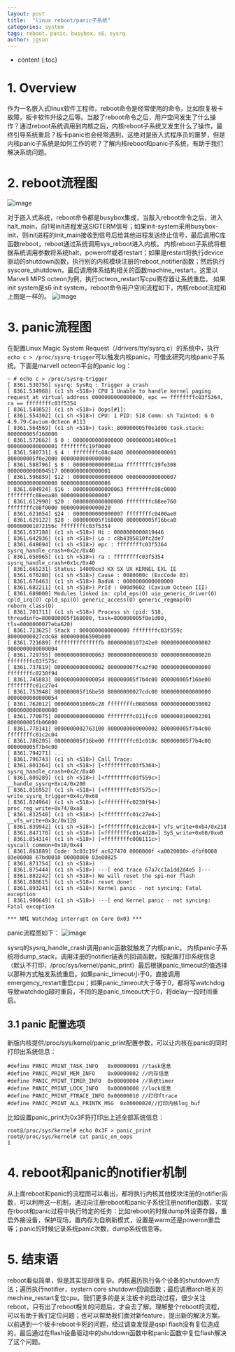 ```yaml
---
layout: post
title:  "linux reboot/panic子系统"
categories: system
tags: reboot，panic，busybox，s6，sysrq
author: jgsun
---
```



* content
{:toc}
# 1. Overview
作为一名嵌入式linux软件工程师，reboot命令是经常使用的命令，比如恢复板卡故障，板卡软件升级之后等。当敲了reboot命令之后，用户空间发生了什么操作？通过reboot系统调用到内核之后，内核reboot子系统又发生什么了操作，最终引导系统重启？板卡panic也会经常遇到，这绝对是嵌入式程序员的噩梦，但是内核panic子系统是如何工作的呢？了解内核reboot和panic子系统，有助于我们解决系统问题。

















# 2. reboot流程图

![image](/images/posts/system/busybox-reboot.png)


对于嵌入式系统，reboot命令都是busybox集成，当敲入reboot命令之后，进入halt_main，向1号init进程发送SIGTERM信号；如果init-system采用busybox-init，则init进程的init_main接收到信号后给其他进程发送终止信号，最后调用C库函数reboot，reboot通过系统调用sys_reboot进入内核。
内核reboot子系统将根据系统调用参数将系统halt，poweroff或者restart；如果是restart将执行device驱动的shutdown函数，执行别的内核模块注册的reboot_notifier函数；然后执行syscore_shutdown，最后调用体系结构相关的函数machine_restart，这里以Marvell MIPS octeon为例，执行octeon_restart写cpu寄存器让系统重启。
如果init system是s6 init system，reboot命令用户空间流程如下，内核reboot流程和上图是一样的。
![image](/images/posts/system/s6-reboot.png)


# 3. panic流程图
在配置Linux Magic System Request（/drivers/tty/sysrq.c）的系统中，执行`echo c > /proc/sysrq-trigger`可以触发内核panic，可借此研究内核panic子系统。下面是marvell octeon平台的panic log：
```
~ # echo c > /proc/sysrq-trigger 
[ 8361.530756] sysrq: SysRq : Trigger a crash
[ 8361.534968] (c1 sh <518>) CPU 1 Unable to handle kernel paging request at virtual address 0000000000000000, epc == ffffffffc03f5364, ra == ffffffffc03f5354
[ 8361.549852] (c1 sh <518>) Oops[#1]:
[ 8361.554302] (c1 sh <518>) CPU: 1 PID: 518 Comm: sh Tainted: G O 4.9.79-Cavium-Octeon #113
[ 8361.564569] (c1 sh <518>) task: 800000005f0e1d00 task.stack: 800000005f168000
[ 8361.572662] $ 0 : 0000000000000000 0000000014009ce1 0000000000000001 ffffffffc19f0000
[ 8361.580731] $ 4 : ffffffffc08c8480 0000000000000001 800000005f0e2000 0000000000000000
[ 8361.588796] $ 8 : 00000000000001aa ffffffffc19fe308 0000000000004517 0000000000000001
[ 8361.596859] $12 : 0000000000000000 0000000000000007 0000000000000000 0000000000000006
[ 8361.604924] $16 : 0000000000000063 ffffffffc08c0000 ffffffffc08eea80 0000000000000007
[ 8361.612990] $20 : 0000000000000000 ffffffffc08ee760 ffffffffc08f0000 0000000000000020
[ 8361.621054] $24 : 0000000000000007 ffffffffc0400ae0                                  
[ 8361.629122] $28 : 800000005f168000 800000005f16bca0 000000001072156c ffffffffc03f5354
[ 8361.637188] (c1 sh <518>) Hi : 0000000000819446
[ 8361.642936] (c1 sh <518>) Lo : c8b4395810fc2de7
[ 8361.648694] (c1 sh <518>) epc : ffffffffc03f5364 sysrq_handle_crash+0x2c/0x40
[ 8361.656965] (c1 sh <518>) ra : ffffffffc03f5354 sysrq_handle_crash+0x1c/0x40
[ 8361.665231] Status: 14009ce3 KX SX UX KERNEL EXL IE 
[ 8361.670280] (c1 sh <518>) Cause : 0080000c (ExcCode 03)
[ 8361.676463] (c1 sh <518>) BadVA : 0000000000000000
[ 8361.682211] (c1 sh <518>) PrId : 000d9602 (Cavium Octeon III)
[ 8361.689000] Modules linked in: cpld_eps(O) uio_generic_driver(O) cpld_irq(O) cpld_spi(O) generic_access(O) generic_regmap(O) reborn_class(O)
[ 8361.701711] (c1 sh <518>) Process sh (pid: 518, threadinfo=800000005f168000, task=800000005f0e1d00, tls=0000000077eba620)
[ 8361.713625] Stack : 0000000000000000 ffffffffc03f559c 80000000027cdc68 800000006590b000
[ 8361.721689] fffffffffffffffb 00000000107242e0 0000000000000002 0000000000000004
[ 8361.729755] 0000000000000063 0000000000000030 0000000000000020 ffffffffc03f575c
[ 8361.737819] 0000000000000002 000000007fca2f90 0000000000000000 ffffffffc0230f94
[ 8361.745883] 0000000000000054 800000005f7b4c00 800000005f16be00 ffffffffc01c27e4
[ 8361.753948] 800000005f16be50 80000000027cdc00 0000000000000000 0000000000000054
[ 8361.762012] 0000000010069c28 ffffffffc0085068 0000000000030002 0000000000000000
[ 8361.770075] 0000000000000000 ffffffffc011fcc0 0000000100002301 800000005fb06000
[ 8361.778141] 8000000002763100 0000000000000002 800000005f7b4c00 ffffffffc01c2c04
[ 8361.786205] 800000005f16be00 ffffffffc01c018c 800000005f7b4c00 000000005f7b4c00
[ 8361.794271] ...
[ 8361.796743] (c1 sh <518>) Call Trace:
[ 8361.801364] (c1 sh <518>) [<ffffffffc03f5364>] sysrq_handle_crash+0x2c/0x40
[ 8361.809289] (c1 sh <518>) [<ffffffffc03f559c>] __handle_sysrq+0xc4/0x200
[ 8361.816952] (c1 sh <518>) [<ffffffffc03f575c>] write_sysrq_trigger+0x4c/0x68
[ 8361.824964] (c1 sh <518>) [<ffffffffc0230f94>] proc_reg_write+0x74/0xa8
[ 8361.832540] (c1 sh <518>) [<ffffffffc01c27e4>] __vfs_write+0x3c/0x128
[ 8361.839942] (c1 sh <518>) [<ffffffffc01c2c04>] vfs_write+0xb4/0x218
[ 8361.847170] (c1 sh <518>) [<ffffffffc01c4d28>] SyS_write+0x60/0xe0
[ 8361.854314] (c1 sh <518>) [<ffffffffc008111c>] syscall_common+0x18/0x44
[ 8361.861889] Code: 3c03c19f ac627470 0000000f <a0020000> dfbf0008 03e00008 67bd0010 00000000 03e00825 
[ 8361.871754] (c1 sh <518>) 
[ 8361.875444] (c1 sh <518>) ---[ end trace 67a7cc1a1dd2d4e5 ]---
[ 8361.882242] (c1 sh <518>) We will reset the spi-nor flash
[ 8361.888615] (c1 sh <518>) reset done!
[ 8361.893241] (c1 sh <518>) Kernel panic - not syncing: Fatal exception
[ 8361.900649] (c1 sh <518>) ---[ end Kernel panic - not syncing: Fatal exception

*** NMI Watchdog interrupt on Core 0x03 ***
```
panic流程图如下：
![image](/images/posts/system/panic.png)

sysrq的sysrq_handle_crash调用panic函数就触发了内核panic。
内核panic子系统将dump_stack，调用注册的notifier链表的回调函数，按配置打印系统信息（默认不打印，/proc/sys/kernel/panic_print）最后根据panic_timeout的值选择以那种方式触发系统重启。如果panic_timeout小于0，直接调用emergency_restart重启cpu；如果panic_timeout大于等于0，都将写watchdog导致watchdog超时重启，不同的是panic_timeout大于0，将delay一段时间重启。

## 3.1 panic 配置选项
新版内核提供/proc/sys/kernel/panic_print配置参数，可以让内核在panic的同时打印出系统信息：
```
#define PANIC_PRINT_TASK_INFO	0x00000001 //task信息
#define PANIC_PRINT_MEM_INFO	0x00000002 //内存信息
#define PANIC_PRINT_TIMER_INFO	0x00000004 //系统timer
#define PANIC_PRINT_LOCK_INFO	0x00000008 //lock信息
#define PANIC_PRINT_FTRACE_INFO	0x00000010 //打印ftrace
#define PANIC_PRINT_ALL_PRINTK_MSG	0x00000020//打印内核log_buf
```
比如设置panic_print为0x3F将打印出上述全部系统信息：
```
root@/proc/sys/kernel# echo 0x3F > panic_print
root@/proc/sys/kernel# cat panic_on_oops
1
```
# 4. reboot和panic的notifier机制
从上面reboot和panic的流程图可以看出，都将执行内核其他模块注册的notifier函数，可以利用这一机制，通过向注册reboot和panic子系统注册notifier函数，实现在rboot和panic过程中执行特定的任务：比如reboot的时候dump外设寄存器，重启外接设备，保护现场，置内存为自刷新模式，设置是warm还是poweron重启等；panic的时候记录系统panic次数，dump系统信息等。

# 5. 结束语
reboot看似简单，但是其实现却很复杂。内核遍历执行各个设备的shutdown方法；遍历执行notifier，systern core shutdown回调函数；最后调用arch相关的mechine_restart复位cpu。我们更多的是关注板卡的启动过程，很少关注reboot，只有出了reboot相关的问题后，才会去了解。理解整个reboot的流程，可以有助于我们定位问题；也可以帮助我们面对新feature，提出新的解决方案。以前遇到一个板卡reboot卡死的问题，经过调查发现是qspi flash没有复位造成的，最后通过在flash设备驱动中的shutdown函数中和panic函数中复位flash解决了这个问题。
